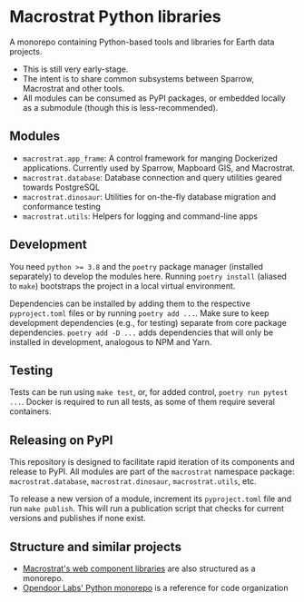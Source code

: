 # Macrostrat Python libraries

A monorepo containing Python-based tools and libraries for Earth data projects.

- This is still very early-stage.
- The intent is to share common subsystems between Sparrow, Macrostrat and other tools.
- All modules can be consumed as PyPI packages, or embedded locally as a submodule (though this is less-recommended).

## Modules

- `macrostrat.app_frame`: A control framework for manging Dockerized applications. Currently used by Sparrow, Mapboard GIS, and Macrostrat.
- `macrostrat.database`: Database connection and query utilities geared towards PostgreSQL
- `macrostrat.dinosaur`: Utilities for on-the-fly database migration and conformance testing
- `macrostrat.utils`: Helpers for logging and command-line apps

## Development

You need `python >= 3.8` and the `poetry` package manager (installed separately) to develop the modules here.
Running `poetry install` (aliased to `make`) bootstraps the project in a local virtual environment.

Dependencies can be installed by adding them to the respective `pyproject.toml` files or by running `poetry add ...`.
Make sure to keep development dependencies (e.g., for testing) separate from core package dependencies.
`poetry add -D ...` adds dependencies that will only be installed in development, analogous to NPM and Yarn.

## Testing

Tests can be run using `make test`, or, for added control, `poetry run pytest ...`.
Docker is required to run all tests, as some of them require several containers.

## Releasing on PyPI

This repository is designed to facilitate rapid iteration of its components
and release to PyPI. All modules are part of the `macrostrat` namespace package:
`macrostrat.database`, `macrostrat.dinosaur`, `macrostrat.utils`, etc.

To release a new version of a module, increment its `pyproject.toml` file and
run `make publish`. This will run a publication script that checks for current
versions and publishes if none exist.

## Structure and similar projects

- [Macrostrat's web component libraries](https://github.com/UW-Macrostrat/web-components) are also structured as a monorepo.
- [Opendoor Labs' Python monorepo](https://medium.com/opendoor-labs/our-python-monorepo-d34028f2b6fa) is a reference for code organization
